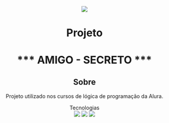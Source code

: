 <div align= "center">
  <img src= "https://avatars.githubusercontent.com/u/68349833?v=4">
</div>

<h1 align= "center"> Projeto </h1>
<h1 align= "center"> *** AMIGO - SECRETO *** </h1>

<h2 align= "center" > Sobre</h2>
<p align= "center">Projeto utilizado nos cursos de lógica de programação da Alura.</p>

<div align= "center" font-size = "14px"> Tecnologias </div>
<div align= "center">
  <img src="https://img.shields.io/badge/HTML-239120?style=for-the-badge&logo=html5&logoColor=white">
  <img src="https://img.shields.io/badge/CSS-239120?&style=for-the-badge&logo=css3&logoColor=white">
  <img src="https://img.shields.io/badge/JavaScript-F7DF1E?style=for-the-badge&logo=javascript&logoColor=black">
</div>

